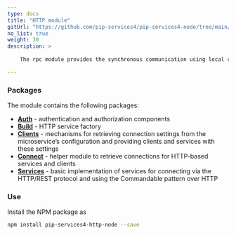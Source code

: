 ```yaml
---
type: docs
title: "HTTP module"
gitUrl: "https://github.com/pip-services4/pip-services4-node/tree/main/pip-services4-http-node"
no_list: true
weight: 30
description: > 
 
    The rpc module provides the synchronous communication using local calls or the HTTP(S) protocol. It contains both server and client side implementations.

---
```



### Packages

The module contains the following packages:

- [**Auth**](auth) - authentication and authorization components
- [**Build**](build) - HTTP service factory
- [**Clients**](clients) - mechanisms for retrieving connection settings from the microservice’s configuration and providing clients and services with these settings
- [**Connect**](connect) - helper module to retrieve connections for HTTP-based services and clients
- [**Services**](services) - basic implementation of services for connecting via the HTTP/REST protocol and using the Commandable pattern over HTTP



### Use

Install the NPM package as
```bash
npm install pip-services4-http-node --save
```
